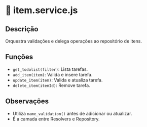 # 📄 item.service.js

## Descrição
Orquestra validações e delega operações ao repositório de itens.

## Funções

- `get_todolist(filter)`: Lista tarefas.
- `add_item(item)`: Valida e insere tarefa.
- `update_item(item)`: Valida e atualiza tarefa.
- `delete_item(itemId)`: Remove tarefa.

## Observações
- Utiliza `name_validation()` antes de adicionar ou atualizar.
- É a camada entre Resolvers e Repository.